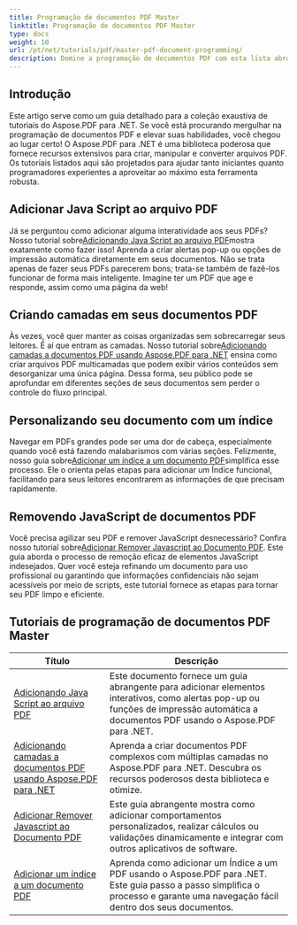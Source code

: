 ```yaml
---
title: Programação de documentos PDF Master
linktitle: Programação de documentos PDF Master
type: docs
weight: 10
url: /pt/net/tutorials/pdf/master-pdf-document-programming/
description: Domine a programação de documentos PDF com esta lista abrangente de tutoriais do Aspose.PDF para .NET para aprimorar suas habilidades de manipulação de PDF.
---
```

## Introdução

Este artigo serve como um guia detalhado para a coleção exaustiva de tutoriais do Aspose.PDF para .NET. Se você está procurando mergulhar na programação de documentos PDF e elevar suas habilidades, você chegou ao lugar certo! O Aspose.PDF para .NET é uma biblioteca poderosa que fornece recursos extensivos para criar, manipular e converter arquivos PDF. Os tutoriais listados aqui são projetados para ajudar tanto iniciantes quanto programadores experientes a aproveitar ao máximo esta ferramenta robusta.

## Adicionar Java Script ao arquivo PDF
 Já se perguntou como adicionar alguma interatividade aos seus PDFs? Nosso tutorial sobre[Adicionando Java Script ao arquivo PDF](./adding-java-script-to-pdf/)mostra exatamente como fazer isso! Aprenda a criar alertas pop-up ou opções de impressão automática diretamente em seus documentos. Não se trata apenas de fazer seus PDFs parecerem bons; trata-se também de fazê-los funcionar de forma mais inteligente. Imagine ter um PDF que age e responde, assim como uma página da web!

## Criando camadas em seus documentos PDF
 Às vezes, você quer manter as coisas organizadas sem sobrecarregar seus leitores. É aí que entram as camadas. Nosso tutorial sobre[Adicionando camadas a documentos PDF usando Aspose.PDF para .NET](./adding-layers-to-pdf/) ensina como criar arquivos PDF multicamadas que podem exibir vários conteúdos sem desorganizar uma única página. Dessa forma, seu público pode se aprofundar em diferentes seções de seus documentos sem perder o controle do fluxo principal.

## Personalizando seu documento com um índice
 Navegar em PDFs grandes pode ser uma dor de cabeça, especialmente quando você está fazendo malabarismos com várias seções. Felizmente, nosso guia sobre[Adicionar um índice a um documento PDF](./adding-toc-to-pdf/)simplifica esse processo. Ele o orienta pelas etapas para adicionar um Índice funcional, facilitando para seus leitores encontrarem as informações de que precisam rapidamente.

## Removendo JavaScript de documentos PDF
 Você precisa agilizar seu PDF e remover JavaScript desnecessário? Confira nosso tutorial sobre[Adicionar Remover Javascript ao Documento PDF](./adding-remove-java-script-to-doc/). Este guia aborda o processo de remoção eficaz de elementos JavaScript indesejados. Quer você esteja refinando um documento para uso profissional ou garantindo que informações confidenciais não sejam acessíveis por meio de scripts, este tutorial fornece as etapas para tornar seu PDF limpo e eficiente.

## Tutoriais de programação de documentos PDF Master
| Título | Descrição |
| --- | --- | 
| [Adicionando Java Script ao arquivo PDF](./adding-java-script-to-pdf/) | Este documento fornece um guia abrangente para adicionar elementos interativos, como alertas pop-up ou funções de impressão automática a documentos PDF usando o Aspose.PDF para .NET. |  
| [Adicionando camadas a documentos PDF usando Aspose.PDF para .NET](./adding-layers-to-pdf/) | Aprenda a criar documentos PDF complexos com múltiplas camadas no Aspose.PDF para .NET. Descubra os recursos poderosos desta biblioteca e otimize. |  
| [Adicionar Remover Javascript ao Documento PDF](./adding-remove-java-script-to-doc/) | Este guia abrangente mostra como adicionar comportamentos personalizados, realizar cálculos ou validações dinamicamente e integrar com outros aplicativos de software. |  
| [Adicionar um índice a um documento PDF](./adding-toc-to-pdf/) | Aprenda como adicionar um Índice a um PDF usando o Aspose.PDF para .NET. Este guia passo a passo simplifica o processo e garante uma navegação fácil dentro dos seus documentos. |  